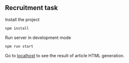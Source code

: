 ## Recruitment task

Install the project

```bash
npm install
```

Run server in development mode

```bash
npm run start
```

Go to [localhost](http://127.0.0.1:3000/) to see the result of article HTML generation.

